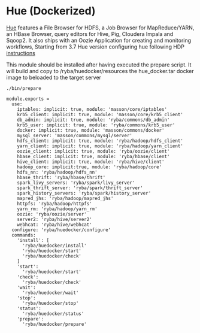 
# Hue (Dockerized)

[Hue][home] features a File Browser for HDFS, a Job Browser for MapReduce/YARN,
an HBase Browser, query editors for Hive, Pig, Cloudera Impala and Sqoop2.
It also ships with an Oozie Application for creating and monitoring workflows,
Starting from 3.7 Hue version
configuring hue following HDP [instructions][hdp-2.3.2.0-hue]

This module should be installed after having executed the prepare script.
It will build and copy to /ryba/huedocker/resources the hue_docker.tar docker image to
beloaded to the target server
```
./bin/prepare
```

    module.exports =
      use:
        iptables: implicit: true, module: 'masson/core/iptables'
        krb5_client: implicit: true, module: 'masson/core/krb5_client'
        db_admin: implicit: true, module: 'ryba/commons/db_admin'
        krb5_user: implicit: true, module: 'ryba/commons/krb5_user'
        docker: implicit: true, module: 'masson/commons/docker'
        mysql_server: 'masson/commons/mysql/server'
        hdfs_client: implicit: true, module: 'ryba/hadoop/hdfs_client'
        yarn_client: implicit: true, module: 'ryba/hadoop/yarn_client'
        oozie_client: implicit: true, module: 'ryba/oozie/client'
        hbase_client: implicit: true, module: 'ryba/hbase/client'
        hive_client: implicit: true, module: 'ryba/hive/client'
        hadoop_core: implicit:true, module: 'ryba/hadoop/core'
        hdfs_nn: 'ryba/hadoop/hdfs_nn'
        hbase_thrift: 'ryba/hbase/thrift'
        spark_livy_servers: 'ryba/spark/livy_server'
        spark_thrift_server: 'ryba/spark/thrift_server'
        spark_history_servers: 'ryba/spark/history_server'
        mapred_jhs: 'ryba/hadoop/mapred_jhs'
        httpfs: 'ryba/hadoop/httpfs'
        yarn_rm: 'ryba/hadoop/yarn_rm'
        oozie: 'ryba/oozie/server'
        server2: 'ryba/hive/server2'
        webhcat: 'ryba/hive/webhcat'
      configure: 'ryba/huedocker/configure'
      commands:
        'install': [
          'ryba/huedocker/install'
          'ryba/huedocker/start'
          'ryba/huedocker/check'
        ]
        'start':
          'ryba/huedocker/start'
        'check':
          'ryba/huedocker/check'
        'wait':
          'ryba/huedocker/wait'
        'stop':
          'ryba/huedocker/stop'
        'status':
          'ryba/huedocker/status'
        'prepare':
          'ryba/huedocker/prepare'


[home]: http://gethue.com
[hdp-2.3.2.0-hue]:(http://docs.hortonworks.com/HDPDocuments/HDP2/HDP-2.3.2/bk_installing_manually_book/content/prerequisites_hue.html)

